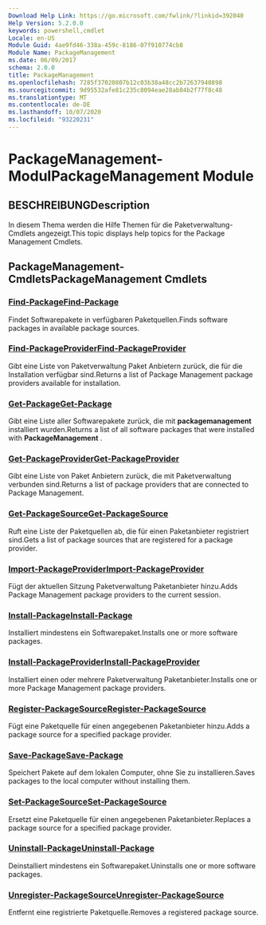 ```yaml
---
Download Help Link: https://go.microsoft.com/fwlink/?linkid=392040
Help Version: 5.2.0.0
keywords: powershell,cmdlet
Locale: en-US
Module Guid: 4ae9fd46-338a-459c-8186-07f910774cb8
Module Name: PackageManagement
ms.date: 06/09/2017
schema: 2.0.0
title: PackageManagement
ms.openlocfilehash: 7285f37020807b12c03b38a48cc2b72637940898
ms.sourcegitcommit: 9d95532afe81c235c8094eae28ab84b2f77f8c48
ms.translationtype: MT
ms.contentlocale: de-DE
ms.lasthandoff: 10/07/2020
ms.locfileid: "93220231"
---
```

# <span data-ttu-id="bb7e6-103">PackageManagement-Modul</span><span class="sxs-lookup"><span data-stu-id="bb7e6-103">PackageManagement Module</span></span>

## <span data-ttu-id="bb7e6-104">BESCHREIBUNG</span><span class="sxs-lookup"><span data-stu-id="bb7e6-104">Description</span></span>

<span data-ttu-id="bb7e6-105">In diesem Thema werden die Hilfe Themen für die Paketverwaltung-Cmdlets angezeigt.</span><span class="sxs-lookup"><span data-stu-id="bb7e6-105">This topic displays help topics for the Package Management Cmdlets.</span></span>

## <span data-ttu-id="bb7e6-106">PackageManagement-Cmdlets</span><span class="sxs-lookup"><span data-stu-id="bb7e6-106">PackageManagement Cmdlets</span></span>

### [<span data-ttu-id="bb7e6-107">Find-Package</span><span class="sxs-lookup"><span data-stu-id="bb7e6-107">Find-Package</span></span>](Find-Package.md)
<span data-ttu-id="bb7e6-108">Findet Softwarepakete in verfügbaren Paketquellen.</span><span class="sxs-lookup"><span data-stu-id="bb7e6-108">Finds software packages in available package sources.</span></span>

### [<span data-ttu-id="bb7e6-109">Find-PackageProvider</span><span class="sxs-lookup"><span data-stu-id="bb7e6-109">Find-PackageProvider</span></span>](Find-PackageProvider.md)
<span data-ttu-id="bb7e6-110">Gibt eine Liste von Paketverwaltung Paket Anbietern zurück, die für die Installation verfügbar sind.</span><span class="sxs-lookup"><span data-stu-id="bb7e6-110">Returns a list of Package Management package providers available for installation.</span></span>

### [<span data-ttu-id="bb7e6-111">Get-Package</span><span class="sxs-lookup"><span data-stu-id="bb7e6-111">Get-Package</span></span>](Get-Package.md)
<span data-ttu-id="bb7e6-112">Gibt eine Liste aller Softwarepakete zurück, die mit **packagemanagement** installiert wurden.</span><span class="sxs-lookup"><span data-stu-id="bb7e6-112">Returns a list of all software packages that were installed with **PackageManagement** .</span></span>

### [<span data-ttu-id="bb7e6-113">Get-PackageProvider</span><span class="sxs-lookup"><span data-stu-id="bb7e6-113">Get-PackageProvider</span></span>](Get-PackageProvider.md)
<span data-ttu-id="bb7e6-114">Gibt eine Liste von Paket Anbietern zurück, die mit Paketverwaltung verbunden sind.</span><span class="sxs-lookup"><span data-stu-id="bb7e6-114">Returns a list of package providers that are connected to Package Management.</span></span>

### [<span data-ttu-id="bb7e6-115">Get-PackageSource</span><span class="sxs-lookup"><span data-stu-id="bb7e6-115">Get-PackageSource</span></span>](Get-PackageSource.md)
<span data-ttu-id="bb7e6-116">Ruft eine Liste der Paketquellen ab, die für einen Paketanbieter registriert sind.</span><span class="sxs-lookup"><span data-stu-id="bb7e6-116">Gets a list of package sources that are registered for a package provider.</span></span>

### [<span data-ttu-id="bb7e6-117">Import-PackageProvider</span><span class="sxs-lookup"><span data-stu-id="bb7e6-117">Import-PackageProvider</span></span>](Import-PackageProvider.md)
<span data-ttu-id="bb7e6-118">Fügt der aktuellen Sitzung Paketverwaltung Paketanbieter hinzu.</span><span class="sxs-lookup"><span data-stu-id="bb7e6-118">Adds Package Management package providers to the current session.</span></span>

### [<span data-ttu-id="bb7e6-119">Install-Package</span><span class="sxs-lookup"><span data-stu-id="bb7e6-119">Install-Package</span></span>](Install-Package.md)
<span data-ttu-id="bb7e6-120">Installiert mindestens ein Softwarepaket.</span><span class="sxs-lookup"><span data-stu-id="bb7e6-120">Installs one or more software packages.</span></span>

### [<span data-ttu-id="bb7e6-121">Install-PackageProvider</span><span class="sxs-lookup"><span data-stu-id="bb7e6-121">Install-PackageProvider</span></span>](Install-PackageProvider.md)
<span data-ttu-id="bb7e6-122">Installiert einen oder mehrere Paketverwaltung Paketanbieter.</span><span class="sxs-lookup"><span data-stu-id="bb7e6-122">Installs one or more Package Management package providers.</span></span>

### [<span data-ttu-id="bb7e6-123">Register-PackageSource</span><span class="sxs-lookup"><span data-stu-id="bb7e6-123">Register-PackageSource</span></span>](Register-PackageSource.md)
<span data-ttu-id="bb7e6-124">Fügt eine Paketquelle für einen angegebenen Paketanbieter hinzu.</span><span class="sxs-lookup"><span data-stu-id="bb7e6-124">Adds a package source for a specified package provider.</span></span>

### [<span data-ttu-id="bb7e6-125">Save-Package</span><span class="sxs-lookup"><span data-stu-id="bb7e6-125">Save-Package</span></span>](Save-Package.md)
<span data-ttu-id="bb7e6-126">Speichert Pakete auf dem lokalen Computer, ohne Sie zu installieren.</span><span class="sxs-lookup"><span data-stu-id="bb7e6-126">Saves packages to the local computer without installing them.</span></span>

### [<span data-ttu-id="bb7e6-127">Set-PackageSource</span><span class="sxs-lookup"><span data-stu-id="bb7e6-127">Set-PackageSource</span></span>](Set-PackageSource.md)
<span data-ttu-id="bb7e6-128">Ersetzt eine Paketquelle für einen angegebenen Paketanbieter.</span><span class="sxs-lookup"><span data-stu-id="bb7e6-128">Replaces a package source for a specified package provider.</span></span>

### [<span data-ttu-id="bb7e6-129">Uninstall-Package</span><span class="sxs-lookup"><span data-stu-id="bb7e6-129">Uninstall-Package</span></span>](Uninstall-Package.md)
<span data-ttu-id="bb7e6-130">Deinstalliert mindestens ein Softwarepaket.</span><span class="sxs-lookup"><span data-stu-id="bb7e6-130">Uninstalls one or more software packages.</span></span>

### [<span data-ttu-id="bb7e6-131">Unregister-PackageSource</span><span class="sxs-lookup"><span data-stu-id="bb7e6-131">Unregister-PackageSource</span></span>](Unregister-PackageSource.md)
<span data-ttu-id="bb7e6-132">Entfernt eine registrierte Paketquelle.</span><span class="sxs-lookup"><span data-stu-id="bb7e6-132">Removes a registered package source.</span></span>

